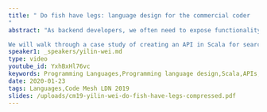 ```yaml
---
title: " Do fish have legs: language design for the commercial coder
"
abstract: "As backend developers, we often need to expose functionality to front-end UIs. Frontend developers demand that APIs are simple and extensible, leading to either constant upkeep or unsound, complex code.

We will walk through a case study of creating an API in Scala for searches through the use of a DSL (Domain Specific Language). By taking inspiration from Lisp, language design and type systems, we will implement an API which will be secure, simple and extensible."
speaker1: _speakers/yilin-wei.md
type: video
youtube_id: YxhBxHl76vc
keywords: Programming Languages,Programming language design,Scala,APIs,Lips,Language Design,Type systems,Yilin Wei,Languages,Live coding
date: 2020-01-23
tags: Languages,Code Mesh LDN 2019
slides: /uploads/cm19-yilin-wei-do-fish-have-legs-compressed.pdf
---
```


